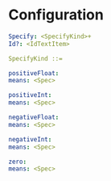 # Configuration


```yaml
Specify: <SpecifyKind>+
Id?: <IdTextItem>
```

```yaml
SpecifyKind ::=
```

```yaml
positiveFloat:
means: <Spec>
```

```yaml
positiveInt:
means: <Spec>
```

```yaml
negativeFloat:
means: <Spec>
```

```yaml
negativeInt:
means: <Spec>
```

```yaml
zero:
means: <Spec>
```

